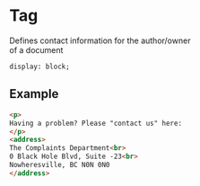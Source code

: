 # Tag <address>

Defines contact information for the author/owner  
of a document

`display: block;`  

## Example

```html
<p>
Having a problem? Please "contact us" here:
</p>
<address>
The Complaints Department<br>
0 Black Hole Blvd, Suite -23<br>
Nowheresville, BC N0N 0N0
</address>
```

